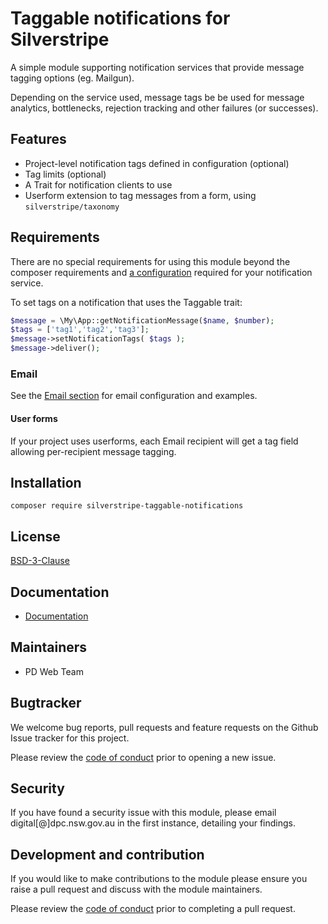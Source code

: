 # Taggable notifications for Silverstripe

A simple module supporting notification services that provide message tagging options (eg. Mailgun).

Depending on the service used, message tags be be used for message analytics, bottlenecks, rejection tracking and other failures (or successes).

## Features

- Project-level notification tags defined in configuration (optional)
- Tag limits (optional)
- A Trait for notification clients to use
- Userform extension to tag messages from a form, using `silverstripe/taxonomy`

## Requirements

There are no special requirements for using this module beyond the composer requirements and [a configuration](./docs/en/001_index.md) required for your notification service.

To set tags on a notification that uses the Taggable trait:

```php
$message = \My\App::getNotificationMessage($name, $number);
$tags = ['tag1','tag2','tag3'];
$message->setNotificationTags( $tags );
$message->deliver();
```

### Email

See the [Email section](./docs/en/001_index.md) for email configuration and examples.

#### User forms

If your project uses userforms, each Email recipient will get a tag field allowing per-recipient message tagging.

## Installation

```shell
composer require silverstripe-taggable-notifications
```

## License

[BSD-3-Clause](./LICENSE.md)

## Documentation

* [Documentation](./docs/en/001_index.md)

## Maintainers

+ PD Web Team

## Bugtracker

We welcome bug reports, pull requests and feature requests on the Github Issue tracker for this project.

Please review the [code of conduct](./code-of-conduct.md) prior to opening a new issue.

## Security

If you have found a security issue with this module, please email digital[@]dpc.nsw.gov.au in the first instance, detailing your findings.

## Development and contribution

If you would like to make contributions to the module please ensure you raise a pull request and discuss with the module maintainers.

Please review the [code of conduct](./code-of-conduct.md) prior to completing a pull request.
